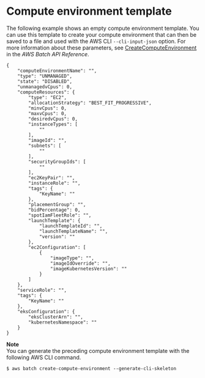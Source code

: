 # Compute environment template<a name="compute-environment-template"></a>

The following example shows an empty compute environment template\. You can use this template to create your compute environment that can then be saved to a file and used with the AWS CLI `--cli-input-json` option\. For more information about these parameters, see [CreateComputeEnvironment](https://docs.aws.amazon.com/batch/latest/APIReference/API_CreateComputeEnvironment.html) in the *AWS Batch API Reference*\.

```
{
    "computeEnvironmentName": "",
    "type": "UNMANAGED",
    "state": "DISABLED",
    "unmanagedvCpus": 0,
    "computeResources": {
        "type": "EC2",
        "allocationStrategy": "BEST_FIT_PROGRESSIVE",
        "minvCpus": 0,
        "maxvCpus": 0,
        "desiredvCpus": 0,
        "instanceTypes": [
            ""
        ],
        "imageId": "",
        "subnets": [
            ""
        ],
        "securityGroupIds": [
            ""
        ],
        "ec2KeyPair": "",
        "instanceRole": "",
        "tags": {
            "KeyName": ""
        },
        "placementGroup": "",
        "bidPercentage": 0,
        "spotIamFleetRole": "",
        "launchTemplate": {
            "launchTemplateId": "",
            "launchTemplateName": "",
            "version": ""
        },
        "ec2Configuration": [
            {
                "imageType": "",
                "imageIdOverride": "",
                "imageKubernetesVersion": ""
            }
        ]
    },
    "serviceRole": "",
    "tags": {
        "KeyName": ""
    },
    "eksConfiguration": {
        "eksClusterArn": "",
        "kubernetesNamespace": ""
    }
}
```

**Note**  
You can generate the preceding compute environment template with the following AWS CLI command\.  

```
$ aws batch create-compute-environment --generate-cli-skeleton
```